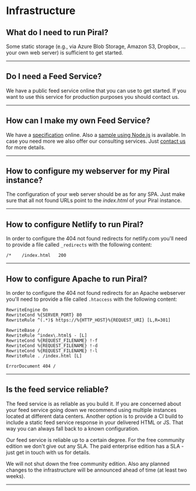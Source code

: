 # Infrastructure

## What do I need to run Piral?

Some static storage (e.g., via Azure Blob Storage, Amazon S3, Dropbox, ... your own web server) is sufficient to get started.

---------------------------------------

## Do I need a Feed Service?

We have a public feed service online that you can use to get started. If you want to use this service for production purposes you should contact us.

---------------------------------------

## How can I make my own Feed Service?

We have a [specification](../specs/feed-api-specification.md) online. Also a [sample using Node.js](https://github.com/smapiot/sample-pilet-service) is available. In case you need more we also offer our consulting services. Just [contact us](https://smapiot.com/contact) for more details.

---------------------------------------

## How to configure my webserver for my Piral instance?

The configuration of your web server should be as for any SPA. Just make sure that all not found URLs point to the *index.html* of your Piral instance.

---------------------------------------

## How to configure Netlify to run Piral?

In order to configure the 404 not found redirects for netlify.com you'll need to provide a file called `_redirects` with the following content:

```plain
/*    /index.html   200
```

---------------------------------------

## How to configure Apache to run Piral?

In order to configure the 404 not found redirects for an Apache webserver you'll need to provide a file called `.htaccess` with the following content:

```plain
RewriteEngine On
RewriteCond %{SERVER_PORT} 80
RewriteRule ^(.*)$ https://%{HTTP_HOST}%{REQUEST_URI} [L,R=301]

RewriteBase /
RewriteRule ^index\.html$ - [L]
RewriteCond %{REQUEST_FILENAME} !-f
RewriteCond %{REQUEST_FILENAME} !-d
RewriteCond %{REQUEST_FILENAME} !-l
RewriteRule . /index.html [L]

ErrorDocument 404 /
```

---------------------------------------

## Is the feed service reliable?

The feed service is as reliable as you build it. If you are concerned about your feed service going down we recommend using multiple instances located at different data centers. Another option is to provide a CI build to include a static feed service response in your delivered HTML or JS. That way you can always fall back to a known configuration.

Our feed service is reliable up to a certain degree. For the free community edition we don't give out any SLA. The paid enterprise edition has a SLA - just get in touch with us for details.

We will not shut down the free community edition. Also any planned changes to the infrastructure will be announced ahead of time (at least two weeks).

---------------------------------------
